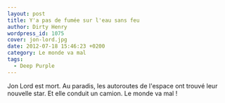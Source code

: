 ```yaml
---
layout: post
title: Y'a pas de fumée sur l'eau sans feu
author: Dirty Henry
wordpress_id: 1075
cover: jon-lord.jpg
date: 2012-07-18 15:46:23 +0200
category: Le monde va mal
tags:
  - Deep Purple
---
```


Jon Lord est mort. Au paradis, les autoroutes de l'espace ont trouvé leur
nouvelle star. Et elle conduit un camion. Le monde va mal !
